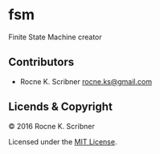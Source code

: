 # fsm
Finite State Machine creator

## Contributors

- Rocne K. Scribner <rocne.ks@gmail.com>

## Licends & Copyright

© 2016 Rocne K. Scribner

Licensed under the [MIT License](LICENSE).
